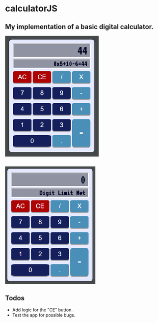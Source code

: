 # calculatorJS
## My implementation of a basic digital calculator.

![alt text](screenshot/calculatorScreen.PNG "Basic Math Operations")
##

![alt text](screenshot/calculatorDigitLimit.PNG "Basic Math Operations")

## Todos
- Add logic for the "CE" button.
- Test the app for possible bugs.
